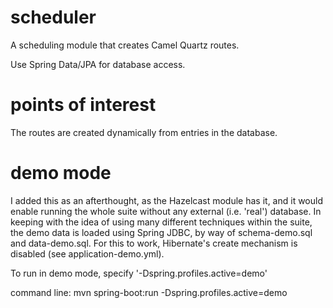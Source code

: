 # scheduler

A scheduling module that creates Camel Quartz routes. 

Use Spring Data/JPA for database access.

# points of interest

The routes are created dynamically from entries in the database. 

# demo mode

I added this as an afterthought, as the Hazelcast module has it, and it would enable running the whole suite without any external (i.e. 'real') database. In keeping with the idea of using many different techniques within the suite, the demo data is loaded using Spring JDBC, by way of schema-demo.sql and data-demo.sql. For this to work, Hibernate's create mechanism is disabled (see application-demo.yml).

To run in demo mode, specify '-Dspring.profiles.active=demo' 

command line: mvn spring-boot:run -Dspring.profiles.active=demo